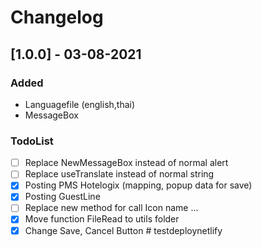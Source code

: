 # Changelog
## [1.0.0] - 03-08-2021
### Added

- Languagefile (english,thai)
- MessageBox
### TodoList

- [ ] Replace NewMessageBox instead of normal alert
- [ ] Replace useTranslate  instead of normal string
- [x] Posting PMS Hotelogix (mapping, popup data for save)
- [x] Posting GuestLine
- [ ] Replace new method for call Icon name <Icon>...</Icon>
- [x] Move function FileRead to utils folder
- [x] Change Save, Cancel Button #   t e s t d e p l o y n e t l i f y  
 